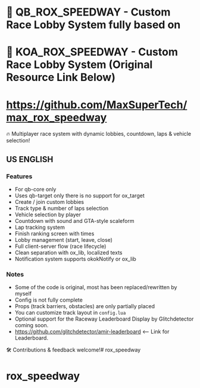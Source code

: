 # 🏁 QB_ROX_SPEEDWAY - Custom Race Lobby System fully based on
# 🏁 KOA_ROX_SPEEDWAY - Custom Race Lobby System (Original Resource Link Below)
# https://github.com/MaxSuperTech/max_rox_speedway

🔥 Multiplayer race system with dynamic lobbies, countdown, laps & vehicle selection!

## US ENGLISH

### Features
- For qb-core only
- Uses qb-target only there is no support for ox_target
- Create / join custom lobbies
- Track type & number of laps selection
- Vehicle selection by player
- Countdown with sound and GTA-style scaleform
- Lap tracking system
- Finish ranking screen with times
- Lobby management (start, leave, close)
- Full client-server flow (race lifecycle)
- Clean separation with ox_lib, localized texts
- Notification system supports okokNotify or ox_lib

### Notes
- Some of the code is original, most has been replaced/rewritten by myself
- Config is not fully complete
- Props (track barriers, obstacles) are only partially placed
- You can customize track layout in `config.lua`
- Optional support for the Raceway Leaderboard Display by Glitchdetector coming soon.
- https://github.com/glitchdetector/amir-leaderboard <-- Link for Leaderboard.

🛠️ Contributions & feedback welcome!# rox_speedway
# rox_speedway

